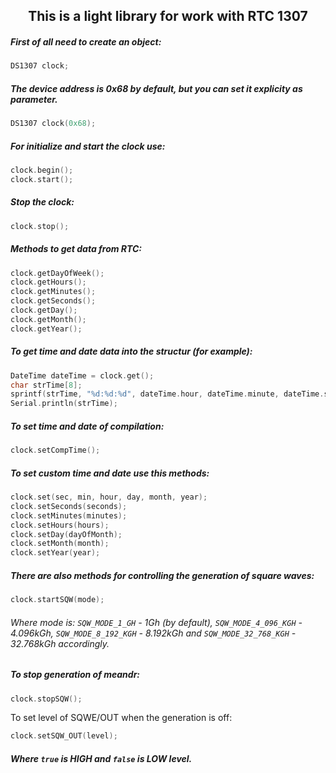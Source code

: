 <h2 align='center'>This is a light library for work with RTC 1307</h2>

##### First of all need to create an object:
```c
DS1307 clock;
```
##### The device address is 0x68 by default, but you can set it explicity as parameter.
```c
DS1307 clock(0x68);
```
##### For initialize and start the clock use:
```c
clock.begin();
clock.start();
```
##### Stop the clock:
```c
clock.stop();
```
##### Methods to get data from RTC:
```c
clock.getDayOfWeek();
clock.getHours();
clock.getMinutes();
clock.getSeconds();
clock.getDay();
clock.getMonth();
clock.getYear();
```
##### To get time and date data into the structur (for example):
```c
DateTime dateTime = clock.get();
char strTime[8];
sprintf(strTime, "%d:%d:%d", dateTime.hour, dateTime.minute, dateTime.second);
Serial.println(strTime);
```
##### To set time and date of compilation:
```c
clock.setCompTime();
```
##### To set custom time and date use this methods:
```c
clock.set(sec, min, hour, day, month, year);
clock.setSeconds(seconds);
clock.setMinutes(minutes);
clock.setHours(hours);
clock.setDay(dayOfMonth);
clock.setMonth(month);
clock.setYear(year);
```
##### There are also methods for controlling the generation of square waves:
```c
clock.startSQW(mode);
```
###### Where mode is: `SQW_MODE_1_GH` - 1Gh (by default), `SQW_MODE_4_096_KGH` - 4.096kGh, `SQW_MODE_8_192_KGH` - 8.192kGh and `SQW_MODE_32_768_KGH` - 32.768kGh accordingly.
##### To stop generation of meandr:
```c
clock.stopSQW();
```
To set level of SQWE/OUT when the generation is off:
```c
clock.setSQW_OUT(level);
```
##### Where `true` is HIGH and `false` is LOW level.
